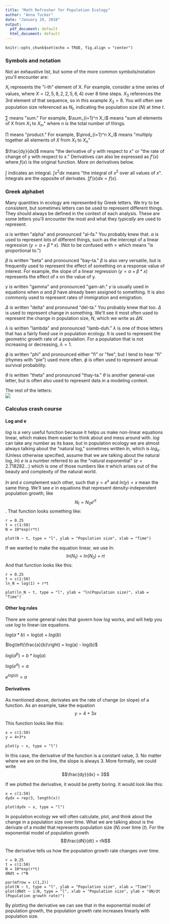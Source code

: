 ```yaml
---
title: "Math Refresher for Population Ecology"
author: "Anna Tucker"
date: "January 19, 2018"
output:
  pdf_document: default
  html_document: default
---
```


```{r setup, include=FALSE}
knitr::opts_chunk$set(echo = TRUE, fig.align = "center")
```

### Symbols and notation
  
Not an exhaustive list, but some of the more common symbols/notation you'll encounter are:  
  
$X_i$ represents the "i-th" element of X. For example, consider a time series of values, where $X = (2,5,8,2,2,5,6,4)$ over 8 time steps. $X_3$ references the 3rd element of that sequence, so in this example $X_3 = 8$. You will often see population size referenced as $N_t$, indicating the population size ($N$) at time $t$.   
   
   
$\sum$ means "sum." For example, $\sum_{i=1}^n X_i$ means "sum all elements of X from $X_1$ to $X_n$," where $n$ is the total number of things.  
   
  
$\prod$ means "product." For example, $\prod_{i=1}^n X_i$ means "multiply together all elements of $X$ from $X_1$ to $X_n$" 
   
   
$\frac{dy}{dx}$ means "the derivative of y with respect to x" or "the rate of change of y with respect to x." Derivatives can also be expressed as $f'(x)$ where $f(x)$ is the original function. More on derivatives below.  
   
   
$\int$ indicates an integral. $\int x^2 dx$ means "the integral of $x^2$ over all values of $x$". Integrals are the opposite of derivates. $\int f'(x) dx = f(x)$.  
     
     
  
### Greek alphabet  
  
Many quantities in ecology are represented by Greek letters. We try to be consistent, but sometimes letters can be used to represent different things. They should always be defined in the context of each analysis. These are some letters you'll encounter the most and what they _typically_ are used to represent.  
   
   
$\alpha$ is written "alpha" and pronounced "al-fa." You probably knew that. $\alpha$ is used to represent lots of different things, such as the intercept of a linear regression ($y = \alpha + \beta*x$). (Not to be confused with $\propto$ which means "is proportional to.")
   
   
$\beta$ is written "beta" and pronounced "bay-ta." $\beta$ is also very versatile, but is frequently used to represent the effect of something on a response value of interest. For example, the slope of a linear regression ($y = \alpha + \beta*x$) represents the effect of x on the value of y.  
   
   
$\gamma$ is written "gamma" and pronounced "gam-ah." $\gamma$ is usually used in equations when $\alpha$ and $\beta$ have already been assigned to something. It is also commonly used to represent rates of immigration and emigration.  
   
   
$\Delta$ is written "delta" and pronouned "del-ta." You probably knew that too. $\Delta$ is used to represent change in something. We'll see it most often used to represent the change in population size, $N$, which we write as $\Delta N$.   
   
   
$\lambda$ is written "lambda" and pronounced "lamb-duh." $\lambda$ is one of those letters that has a fairly fixed use in population ecology. It is used to represent the geometric growth rate of a population. For a population that is not increasing or decreasing, $\lambda = 1$.  
   
   
$\phi$ is written "phi" and pronounced either "fi" or "fee", but I tend to hear "fi" (rhymes with "pie") used more often. $\phi$ is often used to represent annual survival probability.  
   
   
$\theta$ is written "theta" and pronounced "thay-ta." $\theta$ is another general-use letter, but is often also used to represent data in a modeling context.  
    
    
   
The rest of the letters:  
![](greek_alphabet.png)  
  
  
### Calculus crash course  
  
  
#### Log and e  
  
$log$ is a very useful function because it helps us make non-linear equations linear, which makes them easier to think about and mess around with. $log$ can take any number as its base, but in population ecology we are almost always talking about the "natural log," sometimes written $ln$, which is $log_e$. (Unless otherwise specified, assume that we are talking about the natural log, $ln$) $e$ is a number referred to as the "natural exponential" ($e = 2.718282...$) which is one of those numbers like $\pi$ which arises out of the beauty and complexity of the natural world.  
  
$ln$ and $e$ complement each other, such that $y = e^x$ and $ln(y) = x$ mean the same thing. We'll see $e$ in equations that represent density-independent population growth, like $$N_t = N_0e^{rt}$$. That function looks something like:  
  
```{r}
r = 0.25
t = c(1:50)
N = 10*exp(r*t)

plot(N ~ t, type = "l", ylab = "Population size", xlab = "Time")
```
  
If we wanted to make the equation linear, we use $ln$: $$ln(N_t) = ln(N_0) + rt$$ And that function looks like this:  
  
```{r}
r = 0.25
t = c(1:50)
ln_N = log(1) + r*t

plot(ln_N ~ t, type = "l", ylab = "ln(Population size)", xlab = "Time")
```
  
  
#### Other log rules  
  
There are some general rules that govern how $log$ works, and will help you use $log$ to linear-ize equations.  
   
   
$log(a*b) = log(a) + log(b)$  
   
  
$log\left(\frac{a}{b}\right) = log(a) - log(b)$  
   
   
$log(a^b) = b * log(a)$  
   
   
$log(e^a) = a$  
   
   
$e^{log(a)} = a$  
  
  
#### Derivatives
   
As mentioned above, derivates are the rate of change (or slope) of a function. As an example, take the equation $$y = 4 + 3x$$

This function looks like this:
```{r}
x = c(1:50)
y = 4+3*x

plot(y ~ x, type = "l")
```
  
In this case, the derivative of the function is a constant value, 3. No matter where we are on the line, the slope is always 3. More formally, we could write $$\frac{dy}{dx} = 3$$
  
If we plotted the derivative, it would be pretty boring. It would look like this: 
```{r}
x = c(1:50)
dydx = rep(3, length(x))

plot(dydx ~ x, type = "l")
```
  
  
In population ecology we will often calculate, plot, and think about the change in a population size over time. What we are talking about is the derivate of a model that represents population size ($N$) over time ($t$). For the exponential model of population growth  $$\frac{dN}{dt} = rN$$

The derivative tells us how the population growth rate changes over time.

```{r}
r = 0.25
t = c(1:50)
N = 10*exp(r*t)
dNdt = r*N

par(mfrow = c(1,2))
plot(N ~ t, type = "l", ylab = "Population size", xlab = "Time")
plot(dNdt ~ 1:N, type = "l", xlab = "Population size", ylab = "dN/dt (Population growth rate)")
```
  
By plotting the derivative we can see that in the exponential model of population growth, the population growth rate increases linearly with population size.  
   
  
   






    




  




